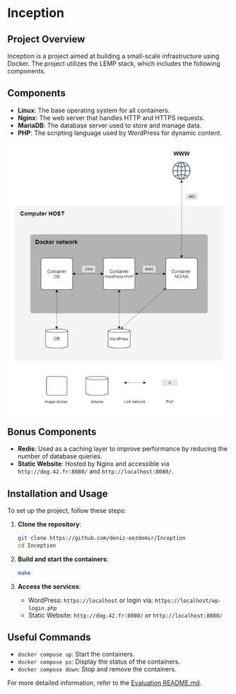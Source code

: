 # Inception

## Project Overview
Inception is a project aimed at building a small-scale infrastructure using Docker. The project utilizes the LEMP stack, which includes the following components.

## Components
- **Linux**: The base operating system for all containers.
- **Nginx**: The web server that handles HTTP and HTTPS requests.
- **MariaDB**: The database server used to store and manage data.
- **PHP**: The scripting language used by WordPress for dynamic content.

![Network Topology](./Network%20Topology.png)

## Bonus Components
- **Redis**: Used as a caching layer to improve performance by reducing the number of database queries.
- **Static Website**: Hosted by Nginx and accessible via `http://dog.42.fr:8080/` and `http://localhost:8080/`.

## Installation and Usage
To set up the project, follow these steps:

1. **Clone the repository**:
    ```sh
    git clone https://github.com/deniz-oezdemir/Inception
    cd Inception
    ```

2. **Build and start the containers**:
    ```sh
    make
    ```

3. **Access the services**:
    - WordPress: `https://localhost` or login via: `https://localhost/wp-login.php`
    - Static Website: `http://dog.42.fr:8080/` or `http://localhost:8080/`

## Useful Commands
- `docker compose up`: Start the containers.
- `docker compose ps`: Display the status of the containers.
- `docker compose down`: Stop and remove the containers.

For more detailed information, refer to the [Evaluation README.md](Evaluation%20README.md).

